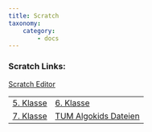 ```yaml
---
title: Scratch
taxonomy:
    category:
        - docs
---
```


### Scratch Links:
[Scratch Editor](https://scratch.mit.edu/projects/editor/)

|  |  |
| ------ | ------ |
| [5. Klasse](https://scratch.mit.edu/studios/5886570/) | [6. Klasse](https://scratch.mit.edu/studios/6034325/) |
| [7. Klasse](https://scratch.mit.edu/studios/25885359/) | [TUM Algokids Dateien](https://scratch.mit.edu/studios/5886681/) |







